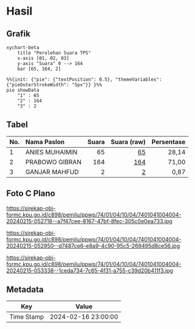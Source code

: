 # Hasil

## Grafik

```mermaid
xychart-beta
    title "Perolehan Suara TPS"
    x-axis [01, 02, 03]
    y-axis "Suara" 0 --> 164
    bar [65, 164, 2]
```

```mermaid
%%{init: {"pie": {"textPosition": 0.5}, "themeVariables": {"pieOuterStrokeWidth": "5px"}} }%%
pie showData
    "1" : 65
    "2" : 164
    "3" : 2
```

## Tabel

| No. | Nama Paslon    | Suara | Suara (raw) | Persentase |
|:--- |:-------------- | -----:| -----------:| ----------:|
| 1   | ANIES MUHAIMIN | 65    | [65][p-1]   | 28,14      |
| 2   | PRABOWO GIBRAN | 164   | [164][p-2]  | 71,00      |
| 3   | GANJAR MAHFUD  | 2     | [2][p-3]    | 0,87       |


[p-1]: https://github.com/gigit-pemilu/pemilu-2024-74-sulawesi-tenggara/blob/main/pilpres/hitung-suara/sub/74-sulawesi-tenggara/sub/01-kolaka/sub/04-kolaka/sub/1004-lalombaa/sub/004-tps/sub/paslon-1.txt
[p-2]: https://github.com/gigit-pemilu/pemilu-2024-74-sulawesi-tenggara/blob/main/pilpres/hitung-suara/sub/74-sulawesi-tenggara/sub/01-kolaka/sub/04-kolaka/sub/1004-lalombaa/sub/004-tps/sub/paslon-2.txt
[p-3]: https://github.com/gigit-pemilu/pemilu-2024-74-sulawesi-tenggara/blob/main/pilpres/hitung-suara/sub/74-sulawesi-tenggara/sub/01-kolaka/sub/04-kolaka/sub/1004-lalombaa/sub/004-tps/sub/paslon-3.txt

## Foto C Plano

https://sirekap-obj-formc.kpu.go.id/c898/pemilu/ppwp/74/01/04/10/04/7401041004004-20240215-052718--a7f47cee-8167-47bf-8fec-305c0e0ea733.jpg

https://sirekap-obj-formc.kpu.go.id/c898/pemilu/ppwp/74/01/04/10/04/7401041004004-20240215-052950--d7487ce6-e8a9-4c90-95c5-269495d8ce56.jpg

https://sirekap-obj-formc.kpu.go.id/c898/pemilu/ppwp/74/01/04/10/04/7401041004004-20240215-053338--1ceda734-7c65-4f31-a755-c39d20b411f3.jpg


## Metadata

| Key        | Value               |
| ---------- | ------------------- |
| Time Stamp | 2024-02-16 23:00:00 |



